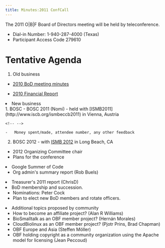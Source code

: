 ```yaml
---
title: Minutes:2011 ConfCall
---
```


The 2011 O|B|F Board of Directors meeting will be held by
teleconference.

-   Dial-in Number: 1-940-287-4000 (Texas)
-   Participant Access Code 279610

Tentative Agenda
================

1.  Old business

-   [ 2010 BoD meeting minutes](Minutes:2010_ConfCall "wikilink")

<!-- -->

-   [ 2010 Financial Report](Minutes:2010_Financial_report "wikilink")

<li>
New business

</li>
1.  BOSC
    -   BOSC 2011 (Nomi) - held with
        [ISMB2011](http://www.iscb.org/ismbeccb2011) in Vienna, Austria

    <!-- -->

    -   Money spent/made, attendee number, any other feedback

2.  BOSC 2012 - with [ISMB 2012](http://www.iscb.org/ismb2012) in Long
    Beach, CA

-   2012 Organizing Committee chair
-   Plans for the conference

</ul>
</li>
<li>
Google Summer of Code

-   Org admin's summary report (Rob Buels)

</li>
<li>
Treasurer's 2011 report (ChrisD)

</li>
<li>
BoD membership and succession.

-   Nominations: Peter Cock
-   Plan to elect new BoD members and rotate officers.

</li>
<li>
Additional topics proposed by community

-   How to become an affiliate project? (Alan R Williams)
-   BioSmalltalk as an OBF member project? (Hernán Morales)
-   CloudBiolinux as an OBF member project? (Pjotr Prins, Brad Chapman)
-   OBF Europe and Asia (Steffen Möller)
-   OBF holding copyright as a community organization using the Apache
    model for licensing (Jean Peccoud)

</li>
</ol>
</ol>

